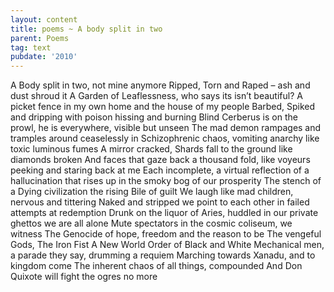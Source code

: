 ```yaml
---
layout: content
title: poems ~ A body split in two
parent: Poems
tag: text
pubdate: '2010'
---
```

A Body split in two, not mine anymore
Ripped, Torn and Raped – ash and dust shroud it
A Garden of Leaflessness, who says its isn’t beautiful?
A picket fence in my own home and the house of my people
Barbed, Spiked and dripping with poison hissing and burning
Blind Cerberus is on the prowl, he is everywhere, visible but unseen
The mad demon rampages and tramples around ceaselessly in
Schizophrenic chaos, vomiting anarchy like toxic luminous fumes
A mirror cracked, Shards fall to the ground like diamonds broken
And faces that gaze back a thousand fold, like voyeurs peeking and staring back at me
Each incomplete, a virtual reflection of a hallucination that rises up in the smoky bog of our prosperity
The stench of a Dying civilization the rising Bile of guilt
We laugh like mad children, nervous and tittering
Naked and stripped we point to each other in failed attempts at redemption
Drunk on the liquor of Aries, huddled in our private ghettos we are all alone
Mute spectators in the cosmic coliseum, we witness
The Genocide of hope, freedom and the reason to be
The vengeful Gods, The Iron Fist
A New World Order of Black and White
Mechanical men, a parade they say, drumming a requiem
Marching towards Xanadu, and to kingdom come
The inherent chaos of all things, compounded
And Don Quixote will fight the ogres no more
